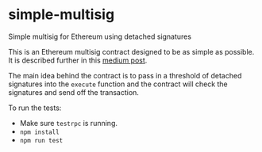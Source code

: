# simple-multisig
Simple multisig for Ethereum using detached signatures

This is an Ethereum multisig contract designed to be as simple as possible. It is described further in this [medium post](https://medium.com/@ChrisLundkvist/exploring-simpler-ethereum-multisig-contracts-b71020c19037).

The main idea behind the contract is to pass in a threshold of detached signatures into the `execute` function and the contract will check the signatures and send off the transaction.

To run the tests:

* Make sure `testrpc` is running.
* `npm install`
* `npm run test`

